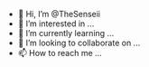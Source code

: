 - 👋 Hi, I’m @TheSenseii
- 👀 I’m interested in ...
- 🌱 I’m currently learning ...
- 💞️ I’m looking to collaborate on ...
- 📫 How to reach me ...

<!---
TheSenseii/TheSenseii is a ✨ special ✨ repository because its `README.md` (this file) appears on your GitHub profile.
You can click the Preview link to take a look at your changes.
--->
